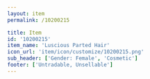 ```yaml
---
layout: item
permalink: /10200215

title: Item
id: '10200215'
item_name: 'Luscious Parted Hair'
icon_url: 'item/icon/customize/10200215.png'
sub_header: ['Gender: Female', 'Cosmetic']
footer: ['Untradable, Unsellable']
---
```


